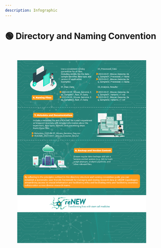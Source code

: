 ```yaml
---
description: Infographic
---
```


# 🟢 Directory and Naming Convention

<div data-full-width="true">

<figure><img src="../.gitbook/assets/Directory and Naming Structure - 1.jpg" alt=""><figcaption></figcaption></figure>

</div>

<figure><img src="../.gitbook/assets/Directory and Naming Structure - 2.jpg" alt=""><figcaption></figcaption></figure>
